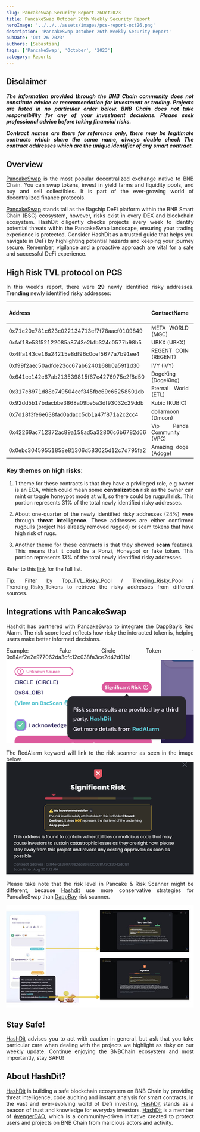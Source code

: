 ```yaml
---
slug: PancakeSwap-Security-Report-26Oct2023
title: PancakeSwap October 26th Weekly Security Report
heroImage: '../../../assets/images/pcs-report-oct26.png'
description: 'PancakeSwap October 26th Weekly Security Report'
pubDate: 'Oct 26 2023'
authors: [Sebastian]
tags: ['PancakeSwap', 'October', '2023']
category: Reports
---
```

<div align="justify">

## Disclaimer 


***The information provided through the BNB Chain community does not constitute advice or recommendation for investment or trading. Projects are listed in no particular order below. BNB Chain does not take responsibility for any of your investment decisions. Please seek professional advice before taking financial risks.***

***Contract names are there for reference only, there may be legitimate contracts which share the same name, always double check The contract addresses which are the unique identifier of any smart contract.***

## Overview
[PancakeSwap](https://pancakeswap.finance/) is the most popular decentralized exchange native to BNB Chain. You can swap tokens, invest in yield farms and liquidity pools, and buy and sell collectibles. It is part of the ever-growing world of decentralized finance protocols. 

[PancakeSwap](https://pancakeswap.finance/) stands tall as the flagship DeFi platform within the BNB Smart Chain (BSC) ecosystem, however, risks exist in every DEX and blockchain ecosystem. HashDit diligently checks projects every week to identify potential threats within the PancakeSwap landscape, ensuring your trading experience is protected. Consider HashDit as a trusted guide that helps you navigate in DeFi by highlighting potential hazards and keeping your journey secure. Remember, vigilance and a proactive approach are vital for a safe and successful DeFi experience.

## High Risk TVL protocol on PCS

In this week's report, there were **29** newly identified risky addresses.
**Trending** newly identified risky addresses: 

| Address      | 	ContractName |	Weekly Active Transactions |
| ----------- | 	----------- |	----------- |
|0x71c20e781c623c022134713ef7f78aacf0109849|	META WORLD (MGC)|	734|
|0xfaf18e53f52122085a8743e2bfb324c0577b98b5|	UBKX (UBKX)|	635|
|0x4ffa143ce16a24215e8df96c0cef5677a7b91ee4|	REGENT COIN (REGENT)|	505|
|0xf99f2aec50adfde23cc67ab6240168b0a59f1d30|	IVY (IVY)|	327|
|0x641ec142e67ab213539815f67e4276975c2f8d50|	DogeKing (DogeKing)|	87|
|0x317c8971d88e749504cef345fbc69c65258501db|	Eternal World (ETL)|	72|
|0x92dd5b17bdacbbe3868a09be5a3df93032c29ddb|	Kubic (KUBIC)|	51|
|0x7d18f3fe6e638fad0adacc5db1a47f871a2c2cc4|	dollarmoon (Dmoon)|	34|
|0x42269ac712372ac89a158ad5a32806c6b6782d66|	Vip Panda Community (VPC)|	28|
|0x0ebc30459551858e81306d583025d12c7d795fa2|	Amazing doge (Adoge)|	19|

### Key themes on high risks:

1. 1 theme for these contracts is that they have a privileged role, e.g owner is an EOA, which could mean some **centralization** risk as the owner can mint or toggle honeypot mode at will, so there could be rugpull risk. This portion represents 31% of the total newly identified risky addresses.

2. About one-quarter of the newly identified risky addresses (24%) were through **threat intelligence**. These addresses are either confirmed rugpulls (project has already removed rugged) or scam tokens that have high risk of rugs. 

3. Another theme for these contracts is that they showed **scam** features. This means that it could be a Ponzi, Honeypot or fake token. This portion represents 13% of the total newly identified risky addresses.

Refer to this [link](https://github.com/hashdit/hashdit/blob/main/gitbook_source_code/data/10262023_most_popular_risky_address.csv) for the full list.

Tip: Filter by Top_TVL_Risky_Pool / Trending_Risky_Pool / Trending_Risky_Tokens to retrieve the risky addresses from different sources.

## Integrations with PancakeSwap
Hashdit has partnered with PancakeSwap to integrate the DappBay’s Red Alarm. The risk score level reflects how risky the interacted token is, helping users make better informed decisions.


Example: Fake Circle Token - 0x84ef2e2e977062da3cfc12c038fa3ce2d42d01b1
![IMG-1](../2023-08-31/1.png)

The RedAlarm keyword will link to the risk scanner as seen in the image below.
![IMG-2](../2023-08-31/2.png)

Please take note that the risk level in Pancake & Risk Scanner might be different, because [Hashdit](https://www.hashdit.io/en) use more conservative strategies for PancakeSwap than [DappBay](https://dappbay.bnbchain.org/) risk scanner.

![IMG-3](../2023-08-31/3.jpeg)

## Stay Safe!
[HashDit](https://www.hashdit.io/en) advises you to act with caution in general, but ask that you take particular care when dealing with the projects we highlight as risky on our weekly update. Continue enjoying the BNBChain ecosystem and most importantly, stay SAFU!

## About HashDit?
[HashDit](https://www.hashdit.io/en) is building a safe blockchain ecosystem on BNB Chain by providing threat intelligence, code auditing and instant analysis for smart contracts. In the vast and ever-evolving world of Defi investing, [HashDit](https://www.hashdit.io/en) stands as a beacon of trust and knowledge for everyday investors.  [HashDit](https://www.hashdit.io/en) is a member of [AvengerDAO](https://www.bnbchain.org/en/blog/introducing-avengerdao-the-security-initiative-protecting-users-from-malicious-actors/), which is a community-driven initiative created to protect users and projects on BNB Chain from malicious actors and activity.

</div>